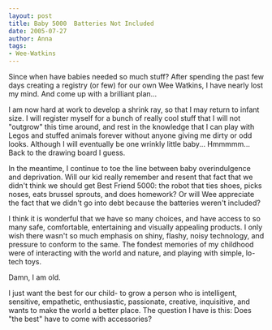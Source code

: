 ```yaml
---
layout: post
title: Baby 5000  Batteries Not Included
date: 2005-07-27
author: Anna
tags:
- Wee-Watkins
---
```


Since when have babies needed so much stuff? After spending the past few days creating a registry (or few) for our own Wee Watkins, I have nearly lost my mind. And come up with a brilliant plan...
<!--more-->
I am now hard at work to develop a shrink ray, so that I may return to infant size. I will register myself for a bunch of really cool stuff that I will not "outgrow" this time around, and rest in the knowledge that I can play with Legos and stuffed animals forever without anyone giving me dirty or odd looks. Although I will eventually be one wrinkly little baby... Hmmmmm... Back to the drawing board I guess.

In the meantime, I continue to toe the line between baby overindulgence and deprivation. Will our kid really remember and resent that fact that we didn't think we should get Best Friend 5000: the robot that ties shoes, picks noses, eats brussel sprouts, and does homework? Or will Wee appreciate the fact that we didn't go into debt because the batteries weren't included?

I think it is wonderful that we have so many choices, and have access to so many safe, comfortable, entertaining and visually appealing products. I only wish there wasn't so much emphasis on shiny, flashy, noisy technology, and pressure to conform to the same. The fondest memories of my childhood were of interacting with the world and nature, and playing with simple, lo-tech toys.

Damn, I am old. 

I just want the best for our child- to grow a person who is intelligent, sensitive, empathetic, enthusiastic, passionate, creative, inquisitive, and wants to make the world a better place. The question I have is this: Does "the best" have to come with accessories?